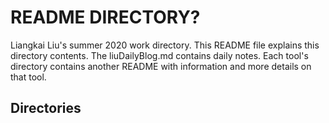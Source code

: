# README DIRECTORY?

Liangkai Liu's summer 2020 work directory. This README file explains this directory contents. The liuDailyBlog.md contains daily notes. Each tool's directory contains another README with information and more details on that tool.

## __Directories__
